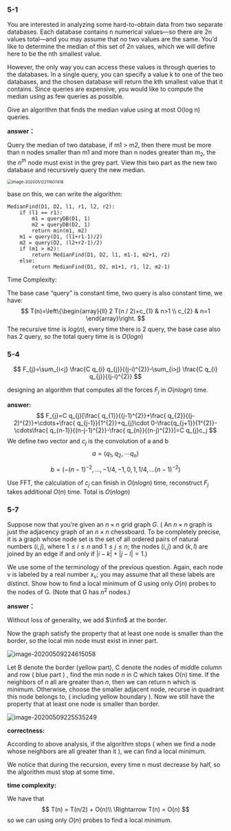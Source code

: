 ### 5-1

 You are interested in analyzing some hard-to-obtain data from two separate databases. Each database contains n numerical values—so there are 2n values total—and you may assume that no two values are the same. You’d like to determine the median of this set of 2n values, which we will define here to be the nth smallest value. 

However, the only way you can access these values is through queries to the databases. In a single query, you can specify a value k to one of the two databases, and the chosen database will return the kth smallest value that it contains. Since queries are expensive, you would like to compute the median using as few queries as possible. 

Give an algorithm that finds the median value using at most O(log n) queries.

**answer：**

Query the median of two database, if m1 > m2, then there must be more than n nodes smaller than m1 and more than n nodes greater than $m_2$, the the $n^{th}$ node must exist in the grey part. View this two part as the new two database and  recursively query the new median.

<img src="https://gitee.com/fangnuowu/img/raw/master///20200509230734.png" alt="image-20200512211607418" style="zoom: 67%;" />

base on this, we can write the algorithm:

```
MedianFind(D1, D2, l1, r1, l2, r2):
	if (l1 == r1):
		m1 = queryDB(D1, 1)
		m2 = queryDB(D2, 1)
		return min(m1, m2)
	m1 = query(D1, (l1+r1-1)/2)
	m2 = query(D2, (l2+r2-1)/2)
	if (m1 > m2):
		return MedianFind(D1, D2, l1, m1-1, m2+1, r2)
	else:
		return MedianFind(D1, D2, m1+1, r1, l2, m2-1)	
```

Time Complexity: 

The base case “query” is constant time, two query is also constant time, we have:
$$
T(n)=\left\{\begin{array}{ll}
2 T(n / 2)+c_{1} & n>1 \\
c_{2} & n=1
\end{array}\right.
$$
The recursive time is $log(n)$, every time there is 2 query, the base case also has 2 query, so the total query time is is $O(log n)$

### 5-4

$$
F_{j}=\sum_{i<j} \frac{C q_{i} q_{j}}{(j-i)^{2}}-\sum_{i>j} \frac{C q_{i} q_{j}}{(j-i)^{2}}
$$

designing an algorithm that computes all the forces $F_{j}$ in $O(n log n)$ time.

**answer:**
$$
F_{j}=C q_{j}[\frac{ q_{1}}{(j-1)^{2}}+\frac{ q_{2}}{(j-2)^{2}}+\cdots+\frac{ q_{j-1}}{1^{2}}+q_{j}\cdot 0-\frac{q_{j+1}}{1^{2}}-\cdots\frac{ q_{n-1}}{(n-j-1)^{2}}-\frac{ q_{n}}{(n-j)^{2}}]=C q_{j}c_j
$$
We define two vector and $c_j$ is the convolution of a and b
$$
a = (q_1,q_2,\cdots q_n)
$$

$$
b=\left(-(n-1)^{-2}, \ldots, -1 / 4,-1,0,1,1 / 4, \ldots(n-1)^{-2})\right.
$$

Use FFT, the calculation of $c_j$ can finish in $O(nlogn)$ time, reconstruct $F_j$ takes additional $O(n)$ time. Total is $O(nlogn)$

### 5-7	

Suppose now that you’re given an $n×n$ grid graph $G$. ( An $n \times n$ graph is just the adjacency graph of an $n \times n$ chessboard.  To be completely precise, it is a graph whose node set is the set of all ordered pairs of natural numbers $(i,j)$, where $1≤i≤n$ and $1≤j≤n$; the nodes $(i,j)$ and $(k, l)$ are joined by an edge if and only if $|i-k|+|j-l|=1$.) 

We use some of the terminology of the previous question. Again, each node v is labeled by a real number $x_v$; you may assume that all these labels are distinct. Show how to find a local minimum of  $G$ using only $O(n)$ probes to the nodes of G. (Note that G has $n^2$ nodes.)

**answer：**

Without loss of generality, we add $\infin$ at the border.

Now the graph satisfy the property that at least one node is smaller than the border, so the local min node must exist in inner part.

![image-20200509224615058](https://gitee.com/fangnuowu/img/raw/master///20200509230553.png)

Let B denote the border (yellow part), C denote the nodes of middle column and row ( blue part ) , find the min node $n$ in C which takes O(n) time. If the neighbors of $n$ all are greater than $n$, then we can return n which is minimum. Otherwise, choose the smaller adjacent node, recurse in quadrant this node belongs to, ( including yellow boundary ). Now we still have the property that at least one node is smaller than border.

![image-20200509225535249](https://gitee.com/fangnuowu/img/raw/master///20200509230546.png)

**correctness:**

According to above analysis, if the algorithm stops ( when we find a node whose neighbors are all greater than it ), we can find a local minimum.

We notice that during the recursion, every time n must decrease by half, so the algorithm must stop at some time.

**time complexity:**

We have that 
$$
T(n) = T(n/2) + O(n)\\
\Rightarrow T(n) = O(n)
$$
so we can using only $O(n)$ probes to find a local minimum.